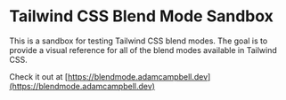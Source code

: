 # Tailwind CSS Blend Mode Sandbox

This is a sandbox for testing Tailwind CSS blend modes. The goal is to provide a visual reference for all of the blend modes available in Tailwind CSS. 

Check it out at [https://blendmode.adamcampbell.dev](https://blendmode.adamcampbell.dev)
